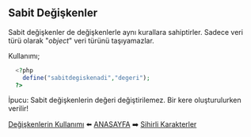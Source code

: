 ## Sabit Değişkenler

Sabit değişkenler de değişkenlerle aynı kurallara sahiptirler. Sadece veri türü olarak "*object*" veri türünü taşıyamazlar.  

Kullanımı;
```php
  <?php
    define("sabitdegiskenadi","degeri");
  ?>
```
İpucu: Sabit değişkenlerin değeri değiştirilemez. Bir kere oluşturulurken verilir!



[Değişkenlerin Kullanımı](https://github.com/yeniceri1453/Ubuntu-Php/blob/master/php/degiskenler.md) :arrow_left: [ANASAYFA](https://github.com/yeniceri1453/Ubuntu-Php/tree/master/php) :arrow_right: [Sihirli Karakterler](https://github.com/yeniceri1453/Ubuntu-Php/blob/master/php/sihirli_karakterler.md)
